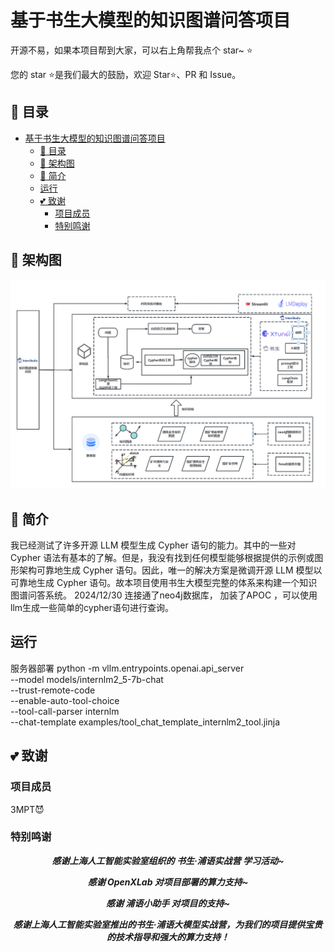 # 基于书生大模型的知识图谱问答项目

开源不易，如果本项目帮到大家，可以右上角帮我点个 star~ ⭐

您的 star ⭐是我们最大的鼓励，欢迎 Star⭐、PR 和 Issue。

 ## 📖 目录
- [基于书生大模型的知识图谱问答项目](#基于书生大模型的知识图谱问答项目)
  - [📖 目录](#-目录)
  - [🔄 架构图](#-架构图)
  - [📝 简介](#-简介)
  - [运行](#运行)
  - [💕 致谢](#-致谢)
    - [项目成员](#项目成员)
    - [特别鸣谢](#特别鸣谢)
 
## 🔄 架构图
![知识图谱问答系统](assets/架构图.png)


## 📝 简介

我已经测试了许多开源 LLM 模型生成 Cypher 语句的能力。其中的一些对 Cypher 语法有基本的了解。但是，我没有找到任何模型能够根据提供的示例或图形架构可靠地生成 Cypher 语句。因此，唯一的解决方案是微调开源 LLM 模型以可靠地生成 Cypher 语句。故本项目使用书生大模型完整的体系来构建一个知识图谱问答系统。
2024/12/30 连接通了neo4j数据库， 加装了APOC ，可以使用llm生成一些简单的cypher语句进行查询。

## 运行

服务器部署
python -m vllm.entrypoints.openai.api_server \
    --model models/internlm2_5-7b-chat \
    --trust-remote-code \
    --enable-auto-tool-choice \
    --tool-call-parser internlm \
    --chat-template examples/tool_chat_template_internlm2_tool.jinja

## 💕 致谢

### 项目成员

3MPT😈

### 特别鸣谢
<div align="center">
 
***感谢上海人工智能实验室组织的 书生·浦语实战营 学习活动~***

***感谢 OpenXLab 对项目部署的算力支持~***

***感谢 浦语小助手 对项目的支持~***

***感谢上海人工智能实验室推出的书生·浦语大模型实战营，为我们的项目提供宝贵的技术指导和强大的算力支持！***